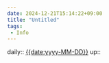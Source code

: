 ```yaml
---
date: 2024-12-21T15:14:22+09:00
title: "Untitled"
tags:
 - Info
---
```


daily:: [{{date:yyyy-MM-DD}}](/Daily_Note/{{date:yyyy-MM-DD}}.md)
up::


